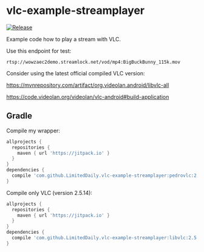 # vlc-example-streamplayer

[![Release](https://jitpack.io/v/LimitedDaily/vlc-example-streamplayer.svg)](https://jitpack.io/#LimitedDaily/vlc-example-streamplayer)

Example code how to play a stream with VLC.

Use this endpoint for test:

```
rtsp://wowzaec2demo.streamlock.net/vod/mp4:BigBuckBunny_115k.mov
```


Consider using the latest official compiled VLC version:

https://mvnrepository.com/artifact/org.videolan.android/libvlc-all

https://code.videolan.org/videolan/vlc-android#build-application


## Gradle
Compile my wrapper:

```gradle
allprojects {
  repositories {
    maven { url 'https://jitpack.io' }
  }
}
dependencies {
  compile 'com.github.LimitedDaily.vlc-example-streamplayer:pedrovlc:2.5.14v3'
}
```

Compile only VLC (version 2.5.14):

```gradle
allprojects {
  repositories {
    maven { url 'https://jitpack.io' }
  }
}
dependencies {
  compile 'com.github.LimitedDaily.vlc-example-streamplayer:libvlc:2.5.14v3'
}
```
